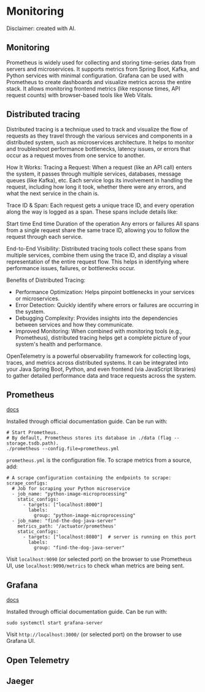 # Monitoring

Disclaimer: created with AI.

## Monitoring

Prometheus is widely used for collecting and storing time-series data from servers and microservices. It supports metrics from Spring Boot, Kafka, and Python services with minimal configuration.
Grafana can be used with Prometheus to create dashboards and visualize metrics across the entire stack. It allows monitoring frontend metrics (like response times, API request counts) with browser-based tools like Web Vitals.

## Distributed tracing

Distributed tracing is a technique used to track and visualize the flow of requests as they travel through the various services and components in a distributed system, such as microservices architecture. It helps to monitor and troubleshoot performance bottlenecks, latency issues, or errors that occur as a request moves from one service to another.

How It Works:
Tracing a Request: When a request (like an API call) enters the system, it passes through multiple services, databases, message queues (like Kafka), etc. Each service logs its involvement in handling the request, including how long it took, whether there were any errors, and what the next service in the chain is.

Trace ID & Span: Each request gets a unique trace ID, and every operation along the way is logged as a span. These spans include details like:

Start time
End time
Duration of the operation
Any errors or failures
All spans from a single request share the same trace ID, allowing you to follow the request through each service.

End-to-End Visibility: Distributed tracing tools collect these spans from multiple services, combine them using the trace ID, and display a visual representation of the entire request flow. This helps in identifying where performance issues, failures, or bottlenecks occur.

Benefits of Distributed Tracing:

- Performance Optimization: Helps pinpoint bottlenecks in your services or microservices.
- Error Detection: Quickly identify where errors or failures are occurring in the system.
- Debugging Complexity: Provides insights into the dependencies between services and how they communicate.
- Improved Monitoring: When combined with monitoring tools (e.g., Prometheus), distributed tracing helps get a complete picture of your system's health and performance.

OpenTelemetry is a powerful observability framework for collecting logs, traces, and metrics across distributed systems. It can be integrated into your Java Spring Boot, Python, and even frontend (via JavaScript libraries) to gather detailed performance data and trace requests across the system.

## Prometheus

[docs](https://prometheus.io/docs/prometheus/latest/getting_started/)

Installed through official documentation guide. Can be run with:

```
# Start Prometheus.
# By default, Prometheus stores its database in ./data (flag --storage.tsdb.path).
./prometheus --config.file=prometheus.yml
```

`prometheus.yml` is the configuration file. To scrape metrics from a source, add:

```
# A scrape configuration containing the endpoints to scrape:
scrape_configs:
  # Job for scraping your Python microservice
  - job_name: "python-image-microprocessing"
    static_configs:
      - targets: ["localhost:8000"]
        labels:
          group: "python-image-microprocessing"
  - job_name: "find-the-dog-java-server"
    metrics_path: '/actuator/prometheus'
    static_configs:
      - targets: ["localhost:8080"]  # server is running on this port
        labels:
          group: "find-the-dog-java-server"
```

Visit `localhost:9090` (or selected port) on the browser to use Prometheus UI, use `localhost:9090/metrics` to check whan metrics are being sent.

## Grafana

[docs](https://grafana.com/docs/grafana/latest/setup-grafana/installation/debian/)

Installed through official documentation guide. Can be run with:

```
sudo systemctl start grafana-server
```

Visit `http://localhost:3000/` (or selected port) on the browser to use Grafana UI.

## Open Telemetry

## Jaeger

